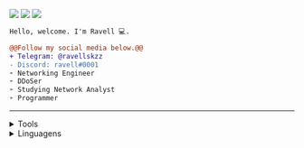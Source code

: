 <img src="https://komarev.com/ghpvc/?username=m4rdok&color=141321"/>  <img src="https://img.shields.io/badge/DDoSer-141321?style=flat-square&logo=Red-Hat"/>  <img src="https://img.shields.io/badge/Developer-141321?style=flat-square&logo=visual-studio"/>

```diff
Hello, welcome. I'm Ravell 💻.

@@Follow my social media below.@@
+ Telegram: @ravellskzz
- Discord: ravell#0001
➣ Networking Engineer
➣ DDoSer 
➣ Studying Network Analyst
➣ Programmer
```
---

<details>
  <summary> Tools </summary>
  <img src="https://img.shields.io/badge/Visual Studio Code-141321?style=flat-square%logo=visual-studio"/>
  <img src="https://img.shields.io/badge/Visual Studio 19-141321?style=flat-square%logo=visual-studio"/>
  <img src="https://img.shields.io/badge/IntelliJ IDEA-141321?style=flat-square%logo=intellij-idea"/>
  <img src="https://img.shields.io/badge/Sublime Text 3-141321?style=flat-square%logo=sublime-text-3/">
</details>

<details>
  <summary> Linguagens </summary>
  <img src="https://img.shields.io/badge/Shell Script-141321"/>
  <img src="https://img.shields.io/badge/Golang-141321"/>
    <img src="https://img.shields.io/badge/Lua-141321"/>
 </details>



